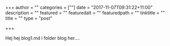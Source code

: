 +++
author = ""
categories = [""]
date = "2017-11-07T09:31:22+11:00"
description = ""
featured = ""
featuredalt = ""
featuredpath = ""
linktitle = ""
title = ""
type = "post"

+++

Hej hej blog1.md i folder blog her....